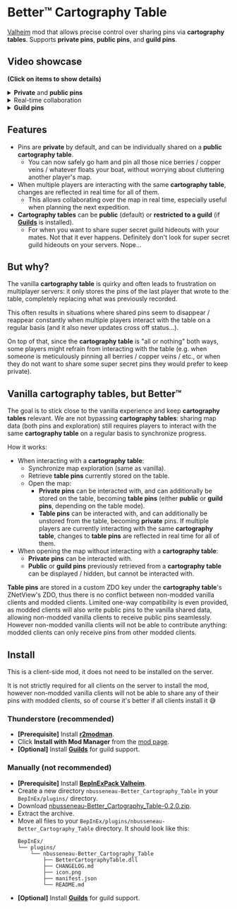 # Better™️ Cartography Table

[Valheim](https://store.steampowered.com/app/892970/Valheim/) mod that allows precise control over sharing pins via **cartography tables**.
Supports **private pins**, **public pins**, and **guild pins**.

## Video showcase

**(Click on items to show details)**

<details>
<summary><b>Private</b> and <b>public pins</b></summary>

Astrid and Brynhild are playing together, however Astrid has a tad too many mushroom pins for Brynhild's liking.
Thanks to **Better™️ Cartography Table**, their friendship is safe, as Astrid can selectively decide which pins to share on the public cartography table.

https://github.com/nbusseneau/BetterCartographyTable/assets/4659919/e13e6267-88ad-4aee-bdfe-f78e807bc2f8

</details>

<details>
<summary>Real-time collaboration</summary>

Astrid and Brynhild are planning their next expedition.
Thanks to **Better™️ Cartography Table**, they can collaborate in real time on the cartography table.

https://github.com/nbusseneau/BetterCartographyTable/assets/4659919/e535a301-994f-4129-b9ec-3e51685bab2c

</details>

<details>
<summary><b>Guild pins</b></summary>

Thanks to **Better™️ Cartography Table**, guilds can privately share pins amongst members.
Brynhild is a member of The Ground Shakers guild, and Astrid does not have access to their cartography table.
Astrid creates The Mushroom Enjoyers guild so that she can share a Super Secret Hideout with other mushroom enjoyers, which Brynhild will never know about.

https://github.com/nbusseneau/BetterCartographyTable/assets/4659919/421e90b4-f00f-4047-b9ce-3839ac499035

</details>

## Features

- Pins are **private** by default, and can be individually shared on a **public cartography table**.
  - You can now safely go ham and pin all those nice berries / copper veins / whatever floats your boat, without worrying about cluttering another player's map.
- When multiple players are interacting with the same **cartography table**, changes are reflected in real time for all of them.
  - This allows collaborating over the map in real time, especially useful when planning the next expedition.
- **Cartography tables** can be **public** (default) or **restricted to a guild** (if [**Guilds**](https://thunderstore.io/c/valheim/p/Smoothbrain/Guilds/) is installed).
  - For when you want to share super secret guild hideouts with your mates. Not that it ever happens. Definitely don't look for super secret guild hideouts on your servers. Nope...

## But why?

The vanilla **cartography table** is quirky and often leads to frustration on multiplayer servers: it only stores the pins of the last player that wrote to the table, completely replacing what was previously recorded.

This often results in situations where shared pins seem to disappear / reappear constantly when multiple players interact with the table on a regular basis (and it also never updates cross off status...).

On top of that, since the **cartography table** is "all or nothing" both ways, some players might refrain from interacting with the table (e.g. when someone is meticulously pinning all berries / copper veins / etc., or when they do not want to share some super secret pins they would prefer to keep private).

## Vanilla cartography tables, but Better™️

The goal is to stick close to the vanilla experience and keep **cartography tables** relevant. We are not bypassing **cartography tables**: sharing map data (both pins and exploration) still requires players to interact with the same **cartography table** on a regular basis to synchronize progress.

How it works:

- When interacting with a **cartography table**:
  - Synchronize map exploration (same as vanilla).
  - Retrieve **table pins** currently stored on the table.
  - Open the map:
    - **Private pins** can be interacted with, and can additionally be stored on the table, becoming **table pins** (either **public** or **guild pins**, depending on the table mode).
    - **Table pins** can be interacted with, and can additionally be unstored from the table, becoming **private** pins. If multiple players are currently interacting with the same **cartography table**, changes to **table pins** are reflected in real time for all of them.
- When opening the map without interacting with a **cartography table**:
  - **Private pins** can be interacted with.
  - **Public** or **guild pins** previously retrieved from a **cartography table** can be displayed / hidden, but cannot be interacted with.

**Table pins** are stored in a custom ZDO key under the **cartography table**'s ZNetView's ZDO, thus there is no conflict between non-modded vanilla clients and modded clients. Limited one-way compatibility is even provided, as modded clients will also write public pins to the vanilla shared data, allowing non-modded vanilla clients to receive public pins seamlessly. However non-modded vanilla clients will not be able to contribute anything: modded clients can only receive pins from other modded clients.

## Install

This is a client-side mod, it does not need to be installed on the server.

It is not strictly required for all clients on the server to install the mod, however non-modded vanilla clients will not be able to share any of their pins with modded clients, so of course it's better if all clients install it 😅

### Thunderstore (recommended)

- **[Prerequisite]** Install [**r2modman**](https://thunderstore.io/c/valheim/p/ebkr/r2modman/).
- Click **Install with Mod Manager** from the [mod page](https://thunderstore.io/c/valheim/p/nbusseneau/Better_Cartography_Table/).
- **[Optional]** Install [**Guilds**](https://thunderstore.io/c/valheim/p/Smoothbrain/Guilds/) for guild support.

### Manually (not recommended)

- **[Prerequisite]** Install [**BepInExPack Valheim**](https://thunderstore.io/c/valheim/p/denikson/BepInExPack_Valheim/).
- Create a new directory `nbusseneau-Better_Cartography_Table` in your `BepInEx/plugins/` directory.
- Download [nbusseneau-Better_Cartography_Table-0.2.0.zip](https://github.com/nbusseneau/BetterCartographyTable/releases/latest/download/nbusseneau-Better_Cartography_Table-0.2.0.zip).
- Extract the archive.
- Move all files to your `BepInEx/plugins/nbusseneau-Better_Cartography_Table` directory. It should look like this:
  ```
  BepInEx/
  └── plugins/
      └── nbusseneau-Better_Cartography_Table
          ├── BetterCartographyTable.dll
          ├── CHANGELOG.md
          ├── icon.png
          ├── manifest.json
          └── README.md
  ```
- **[Optional]** Install [**Guilds**](https://thunderstore.io/c/valheim/p/Smoothbrain/Guilds/) for guild support.
